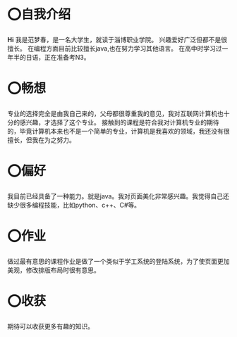 # :o:自我介绍
**Hi**
我是范梦春，是一名大学生，就读于淄博职业学院。
兴趣爱好广泛但都不是很擅长。
在编程方面目前比较擅长java,也在努力学习其他语言。
在高中时学习过一年半的日语，正在准备考N3。
# :o:畅想
专业的选择完全是由我自己来的，父母都很尊重我的意见，我对互联网计算机也十分的感兴趣，才选择了这个专业。
接触到的课程是符合我对计算机专业的期待的，毕竟计算机本来也不是一个简单的专业，计算机是我喜欢的领域，我还没有很擅长，但我在为之努力。
# :o:偏好
我目前已经具备了一种能力。就是java。我对页面美化非常感兴趣。我觉得自己还缺少很多编程技能，比如python、c++、C#等。
# :o:作业
做过最有意思的课程作业是做了一个类似于学工系统的登陆系统，为了使页面更加美观，修改排版布局时很有意思。
# :o:收获
期待可以收获更多有趣的知识。

